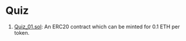# Quiz

1. [Quiz_01.sol](./quiz_01.sol): An ERC20 contract which can be minted for 0.1 ETH per token.
